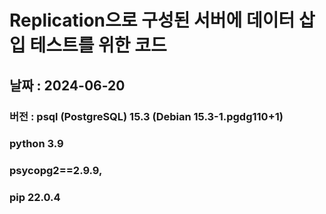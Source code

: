 # Replication으로 구성된 서버에 데이터 삽입 테스트를 위한 코드 
## 날짜 : 2024-06-20
### 버전 : psql (PostgreSQL) 15.3 (Debian 15.3-1.pgdg110+1)
### python 3.9 
### psycopg2==2.9.9, 
### pip 22.0.4 